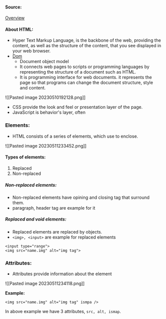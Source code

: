#### Source:
[Overview](https://web.dev/learn/html/overview/)


#### About HTML:

* Hyper Text Markup Language, is the backbone of the web, providing the content, as well as the structure of the content, that you see displayed in your web browser.
* [Dom](https://developer.mozilla.org/en-US/docs/Web/API/Document_Object_Model)
	* Document object model
	* It connects web pages to scripts or programming languages by representing the structure of a document such as HTML.
	* It is programming interface for web documents. it represents the page so that programs can change the document structure, style and content.

![[Pasted image 20230510192128.png]]

* CSS provide the look and feel or presentation layer of the page.
* JavaScript is behavior's layer, often


### Elements:

* HTML consists of a series of elements, which use to enclose.

![[Pasted image 20230511233452.png]]


#### Types of elements:

1. Replaced
2. Non-replaced

##### Non-replaced elements:

* Non-replaced elements have opining and closing tag that surround them.
* paragraph, header tag are example for it

##### Replaced and void elements:

* Replaced elements are replaced by objects.
* `<img>, <input>` are example for replaced elements

```
<input type="range">
<img src="name.img" alt="img tag">
```


### Attributes:

* Attributes provide information about the element

![[Pasted image 20230511234118.png]]

**Example:**

```
<img src="name.img" alt="img tag" ismpa />
```

In above example we have 3 attributes, `src, alt, ismap`.